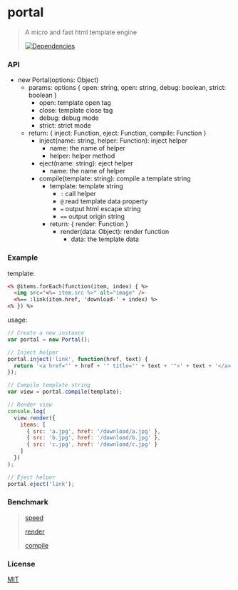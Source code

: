 # portal

> A micro and fast html template engine
>
> [![Dependencies][david-image]][david-url]

### API

* new Portal(options: Object)
  * params: options { open: string, open: string, debug: boolean, strict: boolean }
    * open: template open tag
    * close: template close tag
    * debug: debug mode
    * strict: strict mode
  * return: { inject: Function, eject: Function, compile: Function }
    * inject(name: string, helper: Function): inject helper
      * name: the name of helper
      * helper: helper method
    * eject(name: string): eject helper
      * name: the name of helper
    * compile(template: string): compile a template string
      * template: template string
        * `:` call helper
        * `@` read template data property
        * `=` output html escape string
        * `==` output origin string
      * return: { render: Function }
        * render(data: Object): render function
          * data: the template data

### Example

template:

```html
<% @items.forEach(function(item, index) { %>
  <img src="<%= item.src %>" alt="image" />
  <%== :link(item.href, 'download-' + index) %>
<% }) %>
```

usage:

```js
// Create a new instance
var portal = new Portal();

// Inject helper
portal.inject('link', function(href, text) {
  return '<a href="' + href + '" title="' + text + '">' + text + '</a>';
});

// Compile template string
var view = portal.compile(template);

// Render view
console.log(
  view.render({
    items: [
      { src: 'a.jpg', href: '/download/a.jpg' },
      { src: 'b.jpg', href: '/download/b.jpg' },
      { src: 'c.jpg', href: '/download/c.jpg' }
    ]
  })
);

// Eject helper
portal.eject('link');
```

### Benchmark

> [speed](https://nuintun.github.io/portal/tests/speed.html)
>
> [render](https://nuintun.github.io/portal/tests/render.html)
>
> [compile](https://nuintun.github.io/portal/tests/compile.html)

### License

[MIT](LICENSE)

[david-image]: http://img.shields.io/david/dev/nuintun/portal.svg?style=flat-square
[david-url]: https://david-dm.org/nuintun/portal?type=dev
